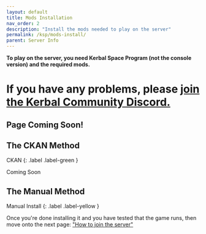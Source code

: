 ```yaml
---
layout: default
title: Mods Installation
nav_order: 2
description: "Install the mods needed to play on the server"
permalink: /ksp/mods-install/
parent: Server Info
---
```


**To play on the server, you need Kerbal Space Program (not the console version) and the required mods.**

# If you have any problems, please [join the Kerbal Community Discord.](https://discord.gg/9hgSkqSVQD)

## Page Coming Soon!

## The CKAN Method
CKAN
{: .label .label-green }

Coming Soon

## The Manual Method
Manual Install
{: .label .label-yellow }

Once you're done installing it and you have tested that the game runs, then move onto the next page: ["How to join the server"](/ksp/join)
